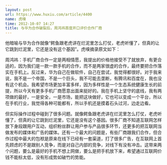 ```yaml
---
layout: post
url: https://www.huxiu.com/article/4400
name: 虎嗅
time: 2012-10-07 14:27
title: 与华为合作破裂后，周鸿祎首度开口评价合作厂商
---
```

他暗喻与华为合作就像“鳄鱼跟老虎讲在烂泥里怎么打仗，老虎听懂了，但真的让它跳到烂泥里，它还是没有这个基因”。虎嗅摘录原文如下：

周鸿祎：手机厂商合作一定是两相情愿，我提出的价格他接受不了就放弃，有更合适的，因为我们是一款一款手机的合作，而不是两家很虚的合作，最终要把合作落实在手机上。反过来，华为自己在做软件，自己在尝试，我觉得都很好。对于我来说，我不是一个帝国，不是一个巨头，我不可能去垄断，有腾讯和百度在，我也没有这个机会。我希望市场更加丰富多样，因为多样性是一个生态系统健康生长的前提，所以今天有更多手机厂商愿意出面来挺好的。我在手机上坚守的底线，我有两项做的最好，一是安全，一是市场，能把这块做好，它也可以变成一个平台，所以在手机行业，我觉得各种可能都有，所以手机还是摸着石头过河，边走边看。

但实际操作过程中碰到了很多问题。就像鳄鱼跟老虎讲在烂泥里怎么打仗，老虎听懂了，但真的让它跳到烂泥里，它还是没有这个基因。很多厂商不知道互联网怎样放下身段跟用户互动，组织粉丝群让用户参与产品很多环节，还更多的把互联网当做发布的媒体和广告的媒体。还有一个最大的问题是，有些厂商跟我们合作，但合作过程中最大的包袱是原来在线下已经有一套渠道，打了很多广告，在互联网上首先顾虑的不是跟别人竞争，而是对自己内部的竞争，对线下有没有冲击。这带来两个问题，要么是最好的手机不想上网做，要么是把手机放下来，希望通过互联网价钱不能标太低，没有形成势如破竹的势能。

